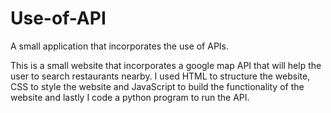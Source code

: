 # Use-of-API
A small application that incorporates the use of APIs.

This is a small website that incorporates a google map API that will help the user to search restaurants nearby. I used HTML to structure the website, CSS to style the website and JavaScript to build the functionality of the website and lastly I code a python program to run the API.

